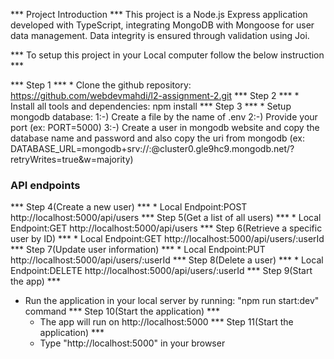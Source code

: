 *** Project Introduction ***
This project is a Node.js Express application developed with TypeScript, integrating MongoDB with Mongoose for user data management. Data integrity is ensured through validation using Joi.

*** To setup this project in your Local computer follow the below instruction ***

*** Step 1 ***
    * Clone the github repository: https://github.com/webdevmahdi/l2-assignment-2.git
*** Step 2 ***
    * Install all tools and dependencies: npm install
*** Step 3 ***
    * Setup mongodb database: 
        1:-) Create a file by the name of .env
        2:-) Provide your port (ex: PORT=5000)
        3:-) Create a user in mongodb website and copy the database name and password and also copy the uri from mongodb (ex: DATABASE_URL=mongodb+srv://<username>:<databasePassword>@cluster0.gle9hc9.mongodb.net/<newDatabaseName>?retryWrites=true&w=majority)

### API endpoints
*** Step 4(Create a new user) ***
    * Local Endpoint:POST http://localhost:5000/api/users
*** Step 5(Get a list of all users) ***
    * Local Endpoint:GET http://localhost:5000/api/users
*** Step 6(Retrieve a specific user by ID) ***
    * Local Endpoint:GET http://localhost:5000/api/users/:userId
*** Step 7(Update user information) ***
    * Local Endpoint:PUT http://localhost:5000/api/users/:userId
*** Step 8(Delete a user) ***
    * Local Endpoint:DELETE http://localhost:5000/api/users/:userId
*** Step 9(Start the app) ***
* Run the application in your local server by running: "npm run start:dev" command
*** Step 10(Start the application) ***
    * The app will run on http://localhost:5000
*** Step 11(Start the application) ***
    * Type "http://localhost:5000" in your browser